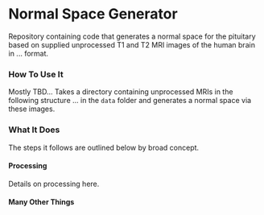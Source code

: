 # Normal Space Generator

Repository containing code that generates a normal space for the pituitary based on supplied unprocessed T1 and T2 MRI images of the human brain in ... format.

### How To Use It

Mostly TBD... Takes a directory containing unprocessed MRIs in the following structure ... in the `data` folder and generates a normal space via these images.

### What It Does

The steps it follows are outlined below by broad concept.

#### Processing

Details on processing here.

#### Many Other Things
